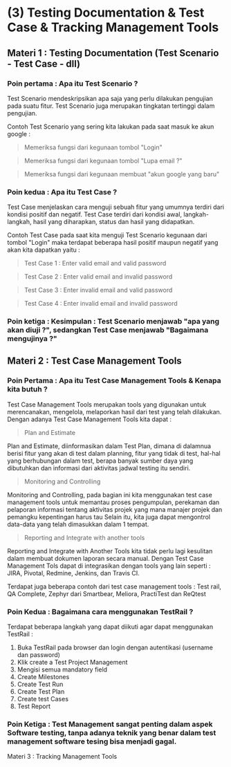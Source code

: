 # (3) Testing Documentation & Test Case & Tracking Management Tools 
## Materi 1 : Testing Documentation (Test Scenario - Test Case - dll)
### Poin pertama : Apa itu Test Scenario ?
Test Scenario mendeskripsikan apa saja yang perlu dilakukan pengujian pada suatu fitur.
Test Scenario juga merupakan tingkatan tertinggi dalam pengujian.   

Contoh Test Scenario yang sering kita lakukan pada saat masuk ke akun google :

>  Memeriksa fungsi dari kegunaan tombol "Login"

>  Memeriksa fungsi dari kegunaan tombol "Lupa email ?"

>  Memeriksa fungsi dari kegunaan membuat "akun google yang baru"
### Poin kedua : Apa itu Test Case ?
Test Case menjelaskan cara menguji sebuah fitur yang umumnya terdiri dari kondisi positif dan negatif.
Test Case terdiri dari kondisi awal, langkah-langkah, hasil yang diharapkan, status dan hasil yang didapatkan.  

Contoh Test Case pada saat kita menguji Test Scenario kegunaan dari tombol "Login"
maka terdapat beberapa hasil positif maupun negatif yang akan kita dapatkan yaitu :

> Test Case 1 : Enter valid email and valid password

> Test Case 2 : Enter valid email and invalid password  

> Test Case 3 : Enter invalid email and valid password 

> Test Case 4 : Enter invalid email and invalid password

### Poin ketiga : **Kesimpulan : Test Scenario menjawab "apa yang akan diuji ?", sedangkan Test Case menjawab "Bagaimana mengujinya ?"**

## Materi 2 : Test Case Management Tools
### Poin Pertama : Apa itu Test Case Management Tools & Kenapa kita butuh ?
Test Case Management Tools merupakan tools yang digunakan untuk merencanakan, mengelola, melaporkan hasil dari test yang telah dilakukan.  
Dengan adanya Test Case Management Tools kita dapat :
> Plan and Estimate
  
  Plan and Estimate, diinformasikan dalam Test Plan, dimana di dalamnua berisi fitur yang akan di test dalam planning, fitur yang tidak di test, hal-hal yang berhubungan dalam test,
  berapa banyak sumber daya yang dibutuhkan dan informasi dari aktivitas jadwal testing itu sendiri.

> Monitoring and Controlling

  Monitoring and Controlling, pada bagian ini kita menggunakan test case management tools untuk memantau proses pengumpulan, perekaman dan pelaporan
  informasi tentang aktivitas projek yang mana manajer projek dan pemangku kepentingan harus tau
  Selain itu, kita juga dapat mengontrol data-data yang telah dimasukkan dalam 1 tempat.

> Reporting and Integrate with another tools
  
  Reporting and Integrate with Another Tools kita tidak perlu lagi kesulitan dalam membuat dokumen laporan secara manual.
  Dengan Test Case Management Tols dapat di integrasikan dengan tools yang lain seperti : JIRA, Pivotal, Redmine, Jenkins, dan Travis CI.

Terdapat juga beberapa contoh dari test case management tools : Test rail, QA Complete, Zephyr dari Smartbear, Meliora, PractiTest dan ReQtest

### Poin Kedua : Bagaimana cara menggunakan TestRail ?
Terdapat beberapa langkah yang dapat diikuti agar dapat menggunakan TestRail :
1. Buka TestRail pada browser dan login dengan autentikasi (username dan password)
2. Klik create a Test Project Management
3. Mengisi semua mandatory field
4. Create Milestones
5. Create Test Run
6. Create Test Plan
7. Create test Cases
8. Test Report

### Poin Ketiga : Test Management sangat penting dalam aspek Software testing, tanpa adanya teknik yang benar dalam test management software tesing bisa menjadi gagal.

Materi 3 : Tracking Management Tools
  
